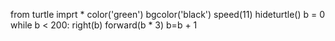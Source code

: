 from turtle imprt *
color('green')
bgcolor('black')
speed(11)
hideturtle()
b = 0
while b < 200:
  right(b)
  forward(b * 3)
  b=b + 1
